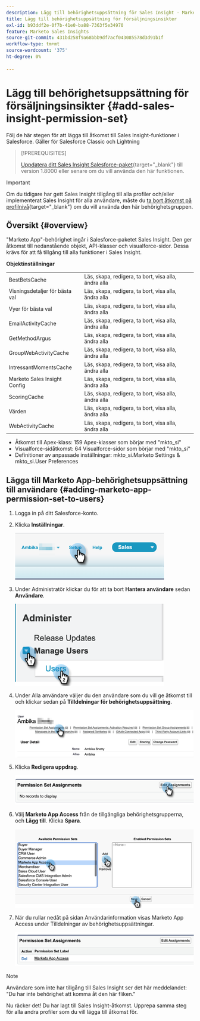 ```yaml
---
description: Lägg till behörighetsuppsättning för Sales Insight - Marketo Docs - produktdokumentation
title: Lägg till behörighetsuppsättning för försäljningsinsikter
exl-id: b93ddf2e-0f7b-41e0-ba88-7363f5e34970
feature: Marketo Sales Insights
source-git-commit: 431bd258f9a68bbb9df7acf043085578d3d91b1f
workflow-type: tm+mt
source-wordcount: '375'
ht-degree: 0%

---
```


# Lägg till behörighetsuppsättning för försäljningsinsikter {#add-sales-insight-permission-set}

Följ de här stegen för att lägga till åtkomst till Sales Insight-funktioner i Salesforce. Gäller för Salesforce Classic och Lightning

>[!PREREQUISITES]
>
>[Uppdatera ditt Sales Insight Salesforce-paket](/help/marketo/product-docs/marketo-sales-insight/msi-for-salesforce/upgrading/upgrading-your-msi-package.md){target="_blank"} till version 1.8000 eller senare om du vill använda den här funktionen.

>[!IMPORTANT]
>
>Om du tidigare har gett Sales Insight tillgång till alla profiler och/eller implementerat Sales Insight för alla användare, måste du [ta bort åtkomst på profilnivå](/help/marketo/product-docs/marketo-sales-insight/msi-for-salesforce/configuration/remove-sales-insight-access.md){target="_blank"} om du vill använda den här behörighetsgruppen.

## Översikt {#overview}

&quot;Marketo App&quot;-behörighet ingår i Salesforce-paketet Sales Insight. Den ger åtkomst till nedanstående objekt, API-klasser och visualforce-sidor. Dessa krävs för att få tillgång till alla funktioner i Sales Insight.

**Objektinställningar**

<table> 
 <tbody> 
 <tr> 
   <td>BestBetsCache</td> 
   <td>Läs, skapa, redigera, ta bort, visa alla, ändra alla</td> 
  </tr> 
  <tr> 
   <td>Visningsdetaljer för bästa val</td> 
   <td>Läs, skapa, redigera, ta bort, visa alla, ändra alla</td> 
  </tr> 
  <tr> 
   <td>Vyer för bästa val</td> 
   <td>Läs, skapa, redigera, ta bort, visa alla, ändra alla</td> 
  </tr> 
  <tr> 
   <td>EmailActivityCache</td> 
   <td>Läs, skapa, redigera, ta bort, visa alla, ändra alla</td> 
  </tr> 
  <tr> 
   <td>GetMethodArgus</td> 
   <td>Läs, skapa, redigera, ta bort, visa alla, ändra alla</td> 
  </tr> 
  <tr> 
   <td>GroupWebActivityCache</td> 
   <td>Läs, skapa, redigera, ta bort, visa alla, ändra alla</td> 
  </tr> 
  <tr> 
   <td>IntressantMomentsCache</td> 
   <td>Läs, skapa, redigera, ta bort, visa alla, ändra alla</td> 
  </tr> 
  <tr> 
   <td>Marketo Sales Insight Config</td> 
   <td>Läs, skapa, redigera, ta bort, visa alla, ändra alla</td> 
  </tr> 
  <tr> 
   <td>ScoringCache</td> 
   <td>Läs, skapa, redigera, ta bort, visa alla, ändra alla</td> 
  </tr> 
  <tr> 
   <td>Värden</td> 
   <td>Läs, skapa, redigera, ta bort, visa alla, ändra alla</td> 
  </tr> 
  <tr> 
   <td>WebActivityCache</td> 
   <td>Läs, skapa, redigera, ta bort, visa alla, ändra alla</td> 
  </tr> 
 </tbody> 
</table>

* Åtkomst till Apex-klass: 159 Apex-klasser som börjar med &quot;mkto_si&quot;
* Visualforce-sidåtkomst: 64 Visualforce-sidor som börjar med &quot;mkto_si&quot;
* Definitioner av anpassade inställningar: mkto_si.Marketo Settings &amp; mkto_si.User Preferences

## Lägga till Marketo App-behörighetsuppsättning till användare {#adding-marketo-app-permission-set-to-users}

1. Logga in på ditt Salesforce-konto.

1. Klicka **Inställningar**.

   ![](assets/add-sales-insight-permission-set-1.png)

1. Under Administratör klickar du för att ta bort **Hantera användare** sedan **Användare**.

   ![](assets/add-sales-insight-permission-set-2.png)

1. Under Alla användare väljer du den användare som du vill ge åtkomst till och klickar sedan på **Tilldelningar för behörighetsuppsättning**.

   ![](assets/add-sales-insight-permission-set-3.png)

1. Klicka **Redigera uppdrag**.

   ![](assets/add-sales-insight-permission-set-4.png)

1. Välj **Marketo App Access** från de tillgängliga behörighetsgrupperna, och **Lägg till**. Klicka **Spara**.

   ![](assets/add-sales-insight-permission-set-5.png)

1. När du rullar nedåt på sidan Användarinformation visas Marketo App Access under Tilldelningar av behörighetsuppsättningar.

   ![](assets/add-sales-insight-permission-set-6.png)

>[!NOTE]
>
>Användare som inte har tillgång till Sales Insight ser det här meddelandet: &quot;Du har inte behörighet att komma åt den här fliken.&quot;

Nu räcker det! Du har lagt till Sales Insight-åtkomst. Upprepa samma steg för alla andra profiler som du vill lägga till åtkomst för.
